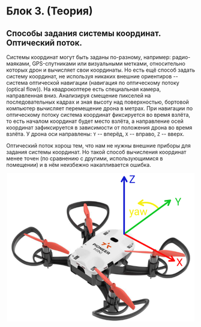 # Блок 3. (Теория)

## Способы задания системы координат. Оптический поток.
Системы координат могут быть заданы по-разному, например: радио-маяками, GPS-спутниками или визуальными метками, относительно которых дрон и вычисляет свои координаты. Но есть ещё способ задать систему координат, не используя никаких внешние ориентиров -- система оптической навигации (навигация по оптическому потоку (optical flow)). На квадрокоптере есть специальная камера, направленная вниз. Анализируя смещение пикселей на последовательных кадрах и зная высоту над поверхностью, бортовой компьютер вычисляет перемещение дрона в метрах. При навигации по оптическому потоку система координат фиксируется во время взлёта, то есть началом координат будет место взлёта, а направление осей координат зафиксируется в зависимости от положения дрона во время взлёта. У дрона оси направлены: `Y` -- вперёд, `X` -- вправо, `Z` -- вверх.

Оптический поток хорош тем, что нам не нужны внешние приборы для задания системы координат. Но такой способ вычисления координат менее точен (по сравнению с другими, использующимися в помещении) и в нём неизбежно накапливается ошибка.

<img style="display: block; margin: 0 auto" src="./Drone_axes.png" width="500em">
